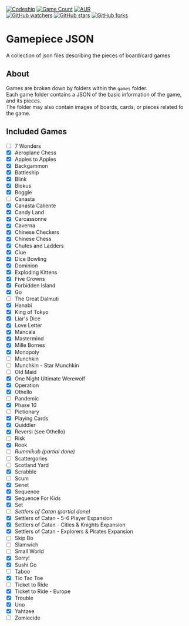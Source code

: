 [![Codeship](https://img.shields.io/codeship/683282a0-7461-0134-4148-76a75a837005.svg?label=codeship&logo=data%3Aimage%2Fpng%3Bbase64%2CiVBORw0KGgoAAAANSUhEUgAAAEYAAABGCAQAAADbJyoPAAAHrUlEQVRo3t2af3BVxRXHNwm%2F7FBbECQFMkDUIiNYiJUKSm01hZEJQ7UBSmVUWgTqKCGEX2OpVX6UdGodEe00KBQRf2tbHKjCDL5gRJmAjiBSx4hCoVbIfS%2FwCAkJST79456377776%2B0LiZ3x3H%2Fe7j179nt3z55f%2B5T6%2BhBdGEA%2B32Uo%2Fej%2B%2FwCQQwG%2FYi1VfEErTmrkE17hIYrp1%2FkwLmIyGzhJempjHysY3VlA8iknRqb0L0ro2bFAruU114bAMV5iFbOYTCFjKKSIqZRRQQTLxXmKP9C7Y4D0Z2MKkCh%2FYTp5ISOyGMlC3qDZMaqOpReo4GSzgDNaYAv%2FZKq5SHJZSo0D0Edc134ouexwKOQLXNEOGVlM4n3H55TTpT1QxnNCC9nBNYGbOIOVVLCGpdxM1wBAUzmuZe2kT6ZQ7uS8DD7DzACe4Wx3qXWU5f7byMU8TptwHWFYJlBK9CR7gzeHP%2Foe5vxA%2FiJ9zk4w0hTKMi24wn%2Fhhe8pXzBXhYwYxIfCFWOUCZTpejnLyQrlXO8LpiB0zDfZLnxfMCgdlEKxDm0sSAv7qczBKEUPduqj%2Fu0wxjzqhHGZwRpWaPcYI6a1rCDtuJ68I7yvhtmE14Xp5fANEv4bGM8Qchxu9GqKTQ4ul%2FCZzDQniOVeYajmok73%2FwU0AHCWy%2Fy36CwA9Qw2dBVXUEQZ5VSwifU8xipmcyOXGsKZL5%2F%2Bmt%2FLp%2BXlorRi%2BjCHlz2%2BOUmf8iTT%2BEbaj9kl%2FBPdr0aKAu4P9x2M4EXOGUUycTYyIFTWcFoA%2BMClobwkIm5I8z0LPZMe52HGMJsd2oEk6SdppK33WRsGiqDdabfICaaVrUwgW7%2Fry0I%2BTQEzPo20PLFqu5ydK2XwlLRgyoSzmXVJr5V0GmRzC7tNwSjFs8I5NNlln%2Fqj6WMNyoBWNiUOJF0o5nXOYvEE39dcE6g2BPMDAbM8qbw2PWhwIMs4wFi9LQ844hSAD%2Fk13cSA3kFtejBKSSxYk2g%2BKKIM3DpD7C2hFysdAWmFIxA7yhwB1DcsUtYSf58SehAB4HNj69mVxdqHiVFnX0r7M4%2FtCJZ2vYy5284P4wBsNBw8hgOeIzyGDZ6%2B58xsMd1pBGCTbXpsutdgYDce9eRP0EA35vqYPYtJRnCqAHhPKcWtMnRs2kEDtOtPpSqlGBWQ5JYn7VCg3HXiE7MVJTKwf9r0NijHflQpuvusmE2vGBvS%2FoqHJaPJSZsBPRMw3RKllOK%2Fvu9aKTYIdG0anlikL41UrdJ3wvlKKRWwbosM5E4U3hsVfwXgP4Z5d53PhIuVUkqioVR61UjqOOG%2BRbHZHIxSzPKZcoVSZOucwpnsDzCS%2BSPhL0zE%2BCeNc%2BcqXwXu5QPyLkOZE5LbVC6KZpiQc7Nn0s1KcaWn9yDZSpHFRFbzSwaGSJym3RGLgo927Xdqi6zf1D5S%2BydrXm1BwmLwtmvaN5Xihx4w05WiH9t0O8Ikf5vDYuG4RDFFfl6fuh3Rn1k7rFYLxxOz1tYNUorbXNN%2BrJJSElRDDsM44ur9iJ96kyAeFzuepRgqjPOSr61rrT0pMJJPs%2FXn071dx7ieLEpd0%2F6WawJC9ncY4QKzO%2BkOcuRQPp2I1axlVksAFPv5pOlZ1wS5POJyAzN8jYBNTTyULJzQVTKoCrtppwxHZVXuCgViP%2BcadqeIH6sD%2BkRNJ54mdziYKKlxXUpuqUsgI5VSqra%2FS1P8n7Z4xFFAvD3AhYbRflf8fbndHC3NB2RtIhZWLPZuvLJ%2BV0NV%2FVtnInXVVp0XUPTj5kNaQ45lDKZEwNgyDiUN2WGJz3KUUio6s36XJwdqaqyOvWud9wDa27SvrZFnJB0zp1N8K2UhVif1OREFTxKVqvGX0Ho8XmlFPWvUEN1zqrJpf0ZgVsjMm0XhHanKYPmyN6VdHHIp0Ni091Rl9IAGdTL2QTzSfDAjKCfsMhHDZN6IfzJVKBv3toHI821x2kdSP%2BV5aU92J%2BFtUt3MlrjuNJ1F220rzAiJDt%2F3WGXZPbhP2jM6CcoJ2wvSlb3SU%2BQXOMXFYA1O8RkdS%2BcSdQ5WSM%2FW8KS%2B2jbWZPNcB0NpYbrOvlqkjDYkqJYUSaSr2m9s6UAorVpx8%2Fi39M0NDnMGEhWm%2B%2FV95JoO26BputaZsNx%2FMytKwz26b17KNVb76EjivpKe7DEqSiulFHfrMGCJo%2BK3%2F4KgPE8vXUZJWLAvjaqq3K%2BFPJaoSdGN3zlKIJlQDRMc5cnP9WXQKGUYdC9J5tHJ2Jg%2BlEsgZL45JfTQ4yfrKMcyhqKUUszRemIxw9F%2FKaU%2BJREvNbOF25IZB33ZpN8dzujySymluEmfLHgj9RaJqylli%2BO98%2FgeZgO%2FcN4gkMWdjnj4rYyvBeWqqtJhrjZ47%2BTIZRx3MJsFlDKTWylw18Xpws95zyFlebsuTMUMLnTk0K1sY2LY3ZxrdC%2FmpyQrhxh3ofcfebzguhRdTzG5oWOGcg%2FbaHKMOs0S888IBzSaf3gS%2Bxr%2BTjlzKeYmfkwhhdxOKWvY6dGlOKs66O8HjohnbTv%2BmHGI%2B7i4c66selDMRkfNNzwzWp2RNWm3Wn%2BPWayjimOuSl4DNWxlNVO%2Bgj%2Fz%2BBZje5PPVeSTn%2FA%2FXxP6H5JlWpXq2DpRAAAAAElFTkSuQmCC)](http://codeship.com/)
[![Game Count](https://img.shields.io/badge/game%20count-62-green.svg?style=flat)](https://github.com/daviscodesbugs/gamepiece-json/tree/master/games)
[![AUR](https://img.shields.io/aur/license/yaourt.svg?maxAge=30)](https://github.com/daviscodesbugs/gamepiece-json)  
[![GitHub watchers](https://img.shields.io/github/watchers/daviscodesbugs/gamepiece-json.svg?style=social&label=Watch)](https://github.com/daviscodesbugs/gamepiece-json)
[![GitHub stars](https://img.shields.io/github/stars/daviscodesbugs/gamepiece-json.svg?style=social&label=Star)](https://github.com/daviscodesbugs/gamepiece-json)
[![GitHub forks](https://img.shields.io/github/forks/daviscodesbugs/gamepiece-json.svg?style=social&label=Fork)](https://github.com/daviscodesbugs/gamepiece-json)

# Gamepiece JSON
A collection of json files describing the pieces of board/card games
## About
Games are broken down by folders within the `games` folder.  
Each game folder contains a JSON of the basic information of the game, and its pieces.  
The folder may also contain images of boards, cards, or pieces related to the game.

## Included Games
 - [ ] 7 Wonders
 - [x] Aeroplane Chess
 - [x] Apples to Apples
 - [x] Backgammon
 - [x] Battleship
 - [x] Blink
 - [x] Blokus
 - [x] Boggle
 - [ ] Canasta
 - [x] Canasta Caliente
 - [x] Candy Land
 - [x] Carcassonne
 - [x] Caverna
 - [x] Chinese Checkers
 - [x] Chinese Chess
 - [x] Chutes and Ladders
 - [x] Clue
 - [x] Dice Bowling
 - [x] Dominion
 - [x] Exploding Kittens
 - [x] Five Crowns
 - [x] Forbidden Island
 - [x] Go
 - [ ] The Great Dalmuti
 - [x] Hanabi
 - [x] King of Tokyo
 - [x] Liar's Dice
 - [x] Love Letter
 - [x] Mancala
 - [x] Mastermind
 - [x] Mille Bornes
 - [x] Monopoly
 - [ ] Munchkin
 - [ ] Munchkin - Star Munchkin
 - [ ] Old Maid
 - [x] One Night Ultimate Werewolf
 - [x] Operation
 - [x] Othello
 - [ ] Pandemic
 - [x] Phase 10
 - [ ] Pictionary
 - [x] Playing Cards
 - [x] Quiddler
 - [x] Reversi (see Othello)
 - [ ] Risk
 - [x] Rook
 - [ ] _Rummikub (partial done)_
 - [ ] Scattergories
 - [ ] Scotland Yard
 - [x] Scrabble
 - [ ] Scum
 - [x] Senet
 - [x] Sequence
 - [x] Sequence For Kids
 - [x] Set
 - [ ] _Settlers of Catan (partial done)_
 - [x] Settlers of Catan - 5-6 Player Expansion
 - [x] Settlers of Catan - Cities & Knights Expansion
 - [x] Settlers of Catan - Explorers & Pirates Expansion
 - [ ] Skip Bo
 - [ ] Slamwich
 - [ ] Small World
 - [x] Sorry!
 - [x] Sushi Go
 - [ ] Taboo
 - [x] Tic Tac Toe
 - [ ] Ticket to Ride
 - [x] Ticket to Ride - Europe
 - [x] Trouble
 - [x] Uno
 - [x] Yahtzee
 - [ ] Zomiecide
